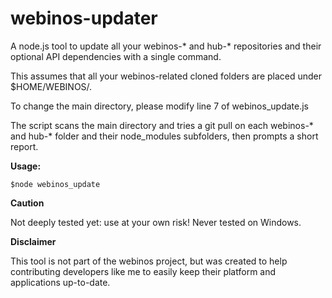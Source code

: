 webinos-updater
===============

A node.js tool to update all your webinos-* and hub-* repositories and their optional API dependencies with a single command.

This assumes that all your webinos-related cloned folders are placed under $HOME/WEBINOS/. 

To change the main directory, please modify line 7 of webinos_update.js

The script scans the main directory and tries a git pull on each webinos-* and hub-* folder and their node_modules subfolders, then prompts a short report.


**Usage:**
```shell
$node webinos_update
```

**Caution**

Not deeply tested yet: use at your own risk! Never tested on Windows.

**Disclaimer**

This tool is not part of the webinos project, but was created to help contributing developers like me to easily keep their platform and applications up-to-date.
